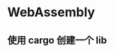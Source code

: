 # WebAssembly

## 使用 cargo 创建一个 lib

<script>
    import init, { calculate_cosine_similarity_batch } from './wasm/i18n_cosine_similarity';
   
    (async () => {
    try {
      await init();
      console.log(init,calculate_cosine_similarity_batch)
      console.log( calculate_cosine_similarity_batch("66",[{
        key:"key",
        content:"66"
      }],0.8))
    } catch (error) {
      console.log('error', error);
    }
  })()
</script>